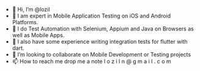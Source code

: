 - 👋 Hi, I’m @lozil
- 👀 I am expert in Mobile Application Testing on iOS and Android Platforms.
- 👀 I do Test Automation with Selenium, Appium and Java on Browsers as well as Mobile Apps.
- 🌱 I also have some experience writing integration tests for flutter with dart.
- 💞️ I’m looking to collaborate on Mobile Development or Testing projects
- 📫 How to reach me drop me a note l o z i l n @ g m a i l . c o m

<!---
lozil/lozil is a ✨ special ✨ repository because its `README.md` (this file) appears on your GitHub profile.
You can click the Preview link to take a look at your changes.
--->
